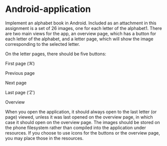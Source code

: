 # Android-application
Implement an alphabet book in Android. Included as an attachment in this assignment is a set of 26 images, one for each letter of the alphabet1. There are two main views for the app, an overview page, which has a button for each letter of the alphabet, and a letter page, which will show the image corresponding to the selected letter. 

On the letter pages, there should be five buttons: 

First page (‘A’) 

Previous page 

Next page 

Last page (‘Z’) 

Overview 

When you open the application, it should always open to the last letter (or page) viewed, unless it was last opened on the overview page, in which case it should open on the overview page. The images should be stored on the phone filesystem rather than compiled into the application under resources.  If you choose to use icons for the buttons or the overview page, you may place those in the resources. 
